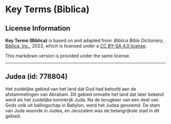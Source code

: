 # Key Terms (Biblica)

## License Information

**Key Terms (Biblica)** is based on and adapted from: _Biblica Bible Dictionary_, [Biblica, Inc.](https://www.biblica.com/), 2023, which is licensed under a [CC BY-SA 4.0 license](https://creativecommons.org/licenses/by-sa/4.0/legalcode.en).

This markdown version is provided under the same license.



--------------------------------

## Judea (id: 778804)

Het zuidelijke gebied van het land dat God had beloofd aan de afstammelingen van Abraham. Dit gebied omvatte het land dat later bekend werd als het zuidelijke koninkrijk Juda. Na de terugkeer van een deel van Gods volk uit ballingschap in Babylon, werd het Judea genoemd. De stam van Juda woonde in Judea, en Jeruzalem was de belangrijkste stad in dit gebied.


